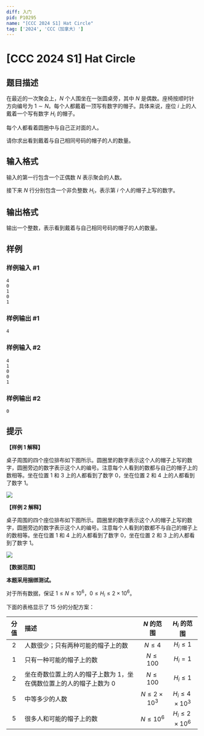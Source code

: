 ```yaml
---
diff: 入门
pid: P10295
name: "[CCC 2024 S1] Hat Circle"
tag: ['2024', 'CCC（加拿大）']
---
```

# [CCC 2024 S1] Hat Circle
## 题目描述

在最近的一次聚会上，$N$ 个人围坐在一张圆桌旁，其中 $N$ 是偶数。座椅按顺时针方向编号为 $1\sim N$。每个人都戴着一顶写有数字的帽子。具体来说，座位 $i$ 上的人戴着一个写有数字 $H_i$ 的帽子。

每个人都看着圆圈中与自己正对面的人。

请你求出看到戴着与自己相同号码的帽子的人的数量。
## 输入格式

输入的第一行包含一个正偶数 $N$ 表示聚会的人数。

接下来 $N$ 行分别包含一个非负整数 $H_i$，表示第 $i$ 个人的帽子上写的数字。
## 输出格式

输出一个整数，表示看到戴着与自己相同号码的帽子的人的数量。

## 样例

### 样例输入 #1
```
4
0
1
0
1

```
### 样例输出 #1
```
4

```
### 样例输入 #2
```
4
1
0
0
1

```
### 样例输出 #2
```
0
```
## 提示

**【样例 1 解释】**

桌子周围的四个座位排布如下图所示。圆圈里的数字表示这个人的帽子上写的数字，圆圈旁边的数字表示这个人的编号。注意每个人看到的数都与自己的帽子上的数相等。坐在位置 $1$ 和 $3$ 上的人都看到了数字 $0$，坐在位置 $2$ 和 $4$ 上的人都看到了数字 $1$。

![](https://cdn.luogu.com.cn/upload/image_hosting/vvym8vb6.png)

**【样例 2 解释】**

桌子周围的四个座位排布如下图所示。圆圈里的数字表示这个人的帽子上写的数字，圆圈旁边的数字表示这个人的编号。注意每个人看到的数都不与自己的帽子上的数相等。坐在位置 $1$ 和 $4$ 上的人都看到了数字 $0$，坐在位置 $2$ 和 $3$ 上的人都看到了数字 $1$。

![](https://cdn.luogu.com.cn/upload/image_hosting/dc5ar3s0.png)

**【数据范围】**

**本题采用捆绑测试。**

对于所有数据，保证 $1\leq N\leq 10^6$，$0\leq H_i\leq 2\times 10^6$。

下面的表格显示了 $15$ 分的分配方案：

| 分值 | 描述 | $N$ 的范围 | $H_i$ 的范围 |
| :-: | :- | :-: | :-: |
| $2$ | 人数很少；只有两种可能的帽子上的数 | $N \leq 4$ | $H_i \leq 1$ |
| $1$ | 只有一种可能的帽子上的数 | $N \leq 100$ | $H_i = 1$ |
| $2$ | 坐在奇数位置上的人的帽子上数为 $1$，坐在偶数位置上的人的帽子上数为 $0$ | $N \leq 100$ | $H_i \leq 1$ |
| $5$ | 中等多少的人数 | $N \leq 2 \times 10^3$ | $H_i \leq 4 \times 10^3$ |
| $5$ | 很多人和可能的帽子上的数 | $N \leq 10^6$ | $H_i \leq 2 \times 10^6$ |
